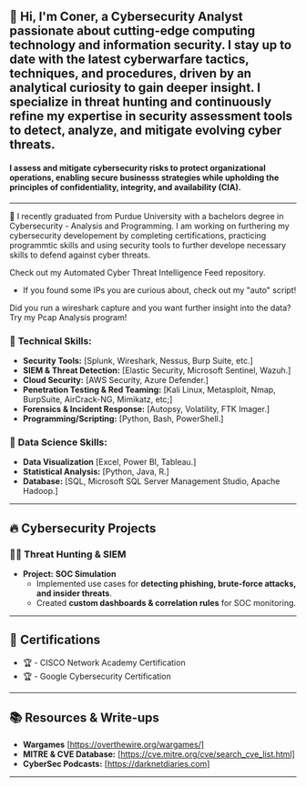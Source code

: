 ## 👋  Hi, I'm Coner, a Cybersecurity Analyst passionate about cutting-edge computing technology and information security.  I stay up to date with the latest cyberwarfare tactics, techniques, and procedures, driven by an analytical curiosity to gain deeper insight.  I specialize in threat hunting and continuously refine my expertise in security assessment tools to detect, analyze, and mitigate evolving cyber threats.

#### I **assess and mitigate cybersecurity risks** to protect organizational operations, enabling secure businesss strategies while upholding the principles of **confidentiality, integrity, and availability (CIA).**

---

🔹 I recently graduated from Purdue University with a bachelors degree in Cybersecurity - Analysis and Programming.  I am working on furthering my cybersecurity developement by completing certifications, practicing programmtic skills and using security tools to further develope necessary skills to defend against cyber threats.

Check out my Automated Cyber Threat Intelligence Feed repository.
- If you found some IPs you are curious about, check out my "auto" script!
   
Did you run a wireshark capture and you want further insight into the data?  Try my Pcap Analysis program!
   
### 🔹 **Technical Skills:**
   - **Security Tools:** [Splunk, Wireshark, Nessus, Burp Suite, etc.]
   - **SIEM & Threat Detection:** [Elastic Security, Microsoft Sentinel, Wazuh.]
   - **Cloud Security:** [AWS Security, Azure Defender.]
   - **Penetration Testing & Red Teaming:** [Kali Linux, Metasploit, Nmap, BurpSuite, AirCrack-NG, Mimikatz, etc;]
   - **Forensics & Incident Response:** [Autopsy, Volatility, FTK Imager.]
   - **Programming/Scripting:** [Python, Bash, PowerShell.]

### 🔹 **Data Science Skills:**
   - **Data Visualization** [Excel, Power BI, Tableau.]
   - **Statistical Analysis:** [Python, Java, R.]
   - **Database:** [SQL, Microsoft SQL Server Management Studio, Apache Hadoop.]
---

## 🔥 Cybersecurity Projects

### 🕵️‍♂️ Threat Hunting & SIEM
- **Project:** **SOC Simulation**
  - Implemented use cases for **detecting phishing, brute-force attacks, and insider threats**.
  - Created **custom dashboards & correlation rules** for SOC monitoring.
---

## 📜 Certifications
- 🏆 - CISCO Network Academy Certification
- 🏆 - Google Cybersecurity Certification

---

## 📚 Resources & Write-ups
- **Wargames** [https://overthewire.org/wargames/]
- **MITRE & CVE Database:** [https://cve.mitre.org/cve/search_cve_list.html]
- **CyberSec Podcasts:** [https://darknetdiaries.com]

---
